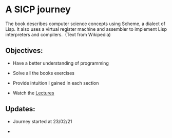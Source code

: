 # A SICP journey

The book describes computer science concepts using Scheme, a dialect of Lisp. It also uses a virtual register machine and assembler to implement Lisp interpreters and 
compilers.  (Text from Wikipedia)

## Objectives:

- Have a better understanding of programming

- Solve all the books exercises

- Provide intuition I gained in each section

- Watch the [Lectures](https://ocw.mit.edu/courses/electrical-engineering-and-computer-science/6-001-structure-and-interpretation-of-computer-programs-spring-2005/video-lectures/)


## Updates:

- Journey started at 23/02/21

- 
